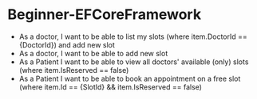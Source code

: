 # Beginner-EFCoreFramework
- As a doctor, I want to be able to list my slots (where item.DoctorId == {DoctorId}) and add new slot
- As a doctor, I want to be able to add new slot
- As a Patient I want to be able to view all doctors' available (only) slots (where item.IsReserved == false)
- As a Patient I want to be able to book an appointment on a free slot (where item.Id == {SlotId} && item.IsReserved == false)
